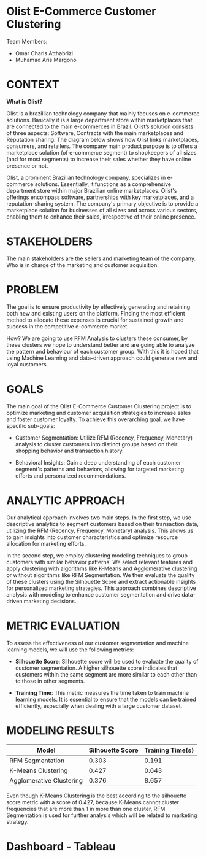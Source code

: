 # Olist E-Commerce Customer Clustering
Team Members:

- Omar Charis Atthabrizi
- Muhamad Aris Margono


# CONTEXT
**What is Olist?**

Olist is a brazillian technology company that mainly focuses on e-commerce solutions. Basically it is a large department store within marketplaces that are connected to the main e-commerces in Brazil. Olist’s solution consists of three aspects: Software, Contracts with the main marketplaces and Reputation sharing. The diagram below shows how Olist links marketplaces, consumers, and retailers.
The company main product purpose is to offers a marketplace solution (of e-commerce segment) to shopkeepers of all sizes (and for most segments) to increase their sales whether they have online presence or not.

Olist, a prominent Brazilian technology company, specializes in e-commerce solutions. Essentially, it functions as a comprehensive department store within major Brazilian online marketplaces. Olist's offerings encompass software, partnerships with key marketplaces, and a reputation-sharing system. The company's primary objective is to provide a marketplace solution for businesses of all sizes and across various sectors, enabling them to enhance their sales, irrespective of their online presence.

# STAKEHOLDERS
The main stakeholders are the sellers and marketing team of the company. Who is in charge of the marketing and customer acquisition.

# PROBLEM
The goal is to ensure productivity by effectively generating and retaining both new and existing users on the platform. Finding the most efficient method to allocate these expenses is crucial for sustained growth and success in the competitive e-commerce market.

How?
We are going to use RFM Analysis to clusters these consumer, by these clusters we hope to understand better and are going able to analyze the pattern and behaviour of each customer group. With this it is hoped that using Machine Learning and data-driven approach could generate new and loyal customers.

# GOALS
The main goal of the Olist E-Commerce Customer Clustering project is to optimize marketing and customer acquisition strategies to increase sales and foster customer loyalty. To achieve this overarching goal, we have specific sub-goals:

- Customer Segmentation: Utilize RFM (Recency, Frequency, Monetary) analysis to cluster customers into distinct groups based on their shopping behavior and transaction history.

- Behavioral Insights: Gain a deep understanding of each customer segment's patterns and behaviors, allowing for targeted marketing efforts and personalized recommendations.

# ANALYTIC APPROACH
Our analytical approach involves two main steps. In the first step, we use descriptive analytics to segment customers based on their transaction data, utilizing the RFM (Recency, Frequency, Monetary) analysis. This allows us to gain insights into customer characteristics and optimize resource allocation for marketing efforts.

In the second step, we employ clustering modeling techniques to group customers with similar behavior patterns. We select relevant features and apply clustering with algorithms like K-Means and Agglomerative clustering or without algorithms like RFM Segmentation. We then evaluate the quality of these clusters using the Silhouette Score and extract actionable insights for personalized marketing strategies. This approach combines descriptive analysis with modeling to enhance customer segmentation and drive data-driven marketing decisions.

# METRIC EVALUATION
To assess the effectiveness of our customer segmentation and machine learning models, we will use the following metrics:

- **Silhouette Score**: Silhouette score will be used to evaluate the quality of customer segmentation. A higher silhouette score indicates that customers within the same segment are more similar to each other than to those in other segments.

- **Training Time**: This metric measures the time taken to train machine learning models. It is essential to ensure that the models can be trained efficiently, especially when dealing with a large customer dataset.

# MODELING RESULTS

| Model | Silhouette Score | Training Time(s) | 
|-|-|-|
| RFM Segmentation | 0.303 | 0.191 | 
| K-Means Clustering | 0.427 | 0.643 | 
| Agglomerative Clustering | 0.376 | 8.657 | 

Even though K-Means Clustering is the best according to the silhouette score metric with a score of 0.427, because K-Means cannot cluster frequencies that are more than 1 in more than one cluster, RFM Segmentation is used for further analysis which will be related to marketing strategy.

# Dashboard - Tableau
